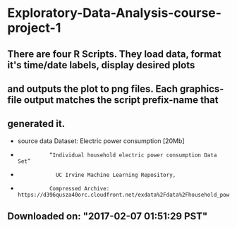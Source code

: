 # Exploratory-Data-Analysis-course-project-1

## There are four R Scripts. They load data, format it's time/date labels, display desired plots  
## and outputs the plot to png files. Each graphics-file output matches the script prefix-name that 
## generated it.    

* source data    Dataset: Electric power consumption [20Mb]  
*               “Individual household electric power consumption Data Set”   
*                 UC Irvine Machine Learning Repository,  
*               Compressed Archive: https://d396qusza40orc.cloudfront.net/exdata%2Fdata%2Fhousehold_power_consumption.zip  
  
##  Downloaded on: "2017-02-07 01:51:29 PST"  
